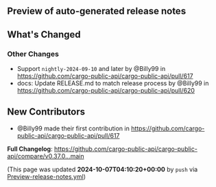 ## Preview of auto-generated release notes
<!-- Release notes generated using configuration in .github/release.yml at main -->

## What's Changed
### Other Changes
* Support `nightly-2024-09-10` and later by @Billy99 in https://github.com/cargo-public-api/cargo-public-api/pull/617
* docs: Update RELEASE.md to match release process by @Billy99 in https://github.com/cargo-public-api/cargo-public-api/pull/620

## New Contributors
* @Billy99 made their first contribution in https://github.com/cargo-public-api/cargo-public-api/pull/617

**Full Changelog**: https://github.com/cargo-public-api/cargo-public-api/compare/v0.37.0...main


(This page was updated **2024-10-07T04:10:20+00:00** by `push` via [Preview-release-notes.yml](https://github.com/cargo-public-api/cargo-public-api/actions/runs/11208515229))
